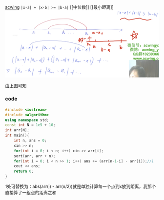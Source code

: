 [acwing](https://www.acwing.com/problem/content/description/106/)
`|x-a| + |x-b| >= |b-a|`
[[中位数]] [[最小距离]]
![image-20210117153827703](ac104.货仓选址.assets/image-20210117153827703.png)


由上图可知

### code
```c++
#include <iostream>
#include <algorithm>
using namespace std;
const int N = 1e5 + 10;
int arr[N];
int main(){
    int n, ans = 0;
    cin >> n;
    for(int i = 0; i < n; i++) cin >> arr[i];
    sort(arr, arr + n);
    for(int i = 0; i < n >> 1; i++) ans += (arr[n-1-i] - arr[i]);//1
    cout << ans;
    return 0;
}
```

1处可替换为：abs(arr(i) - arr(n/2))就是单独计算每一个点到x放到距离，我那个直接算了一组点的距离之和